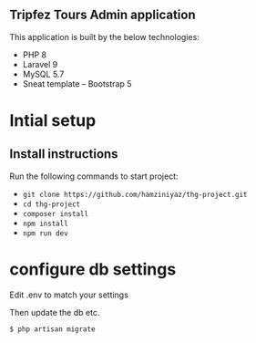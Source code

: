

## Tripfez Tours Admin application
This application is built by the below technologies:
- PHP 8
- Laravel 9
- MySQL 5.7
- Sneat template – Bootstrap 5

# Intial setup
## Install instructions
Run the following commands to start project:
- `git clone https://github.com/hamziniyaz/thg-project.git`
- `cd thg-project`
- `composer install`
- `npm install`
- `npm run dev`
    
# configure db settings

Edit .env to match your settings
    
Then update the db etc.
    
    $ php artisan migrate
    

